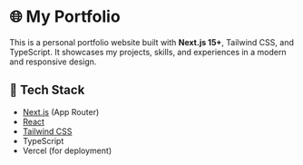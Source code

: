 # 🌐 My Portfolio

This is a personal portfolio website built with **Next.js 15+**, Tailwind CSS, and TypeScript. It showcases my projects, skills, and experiences in a modern and responsive design.

## 🚀 Tech Stack

- [Next.js](https://nextjs.org/) (App Router)
- [React](https://reactjs.org/)
- [Tailwind CSS](https://tailwindcss.com/)
- TypeScript
- Vercel (for deployment)


